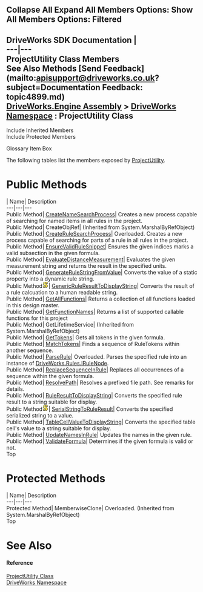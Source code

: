 Collapse All Expand All Members Options: Show All  Members Options: Filtered   
---  
DriveWorks SDK Documentation  |   
---|---  
ProjectUtility Class Members   
See Also Methods [Send Feedback](mailto:apisupport@driveworks.co.uk?subject=Documentation Feedback: topic4899.md)  
[DriveWorks.Engine Assembly](topic2156.md) > [DriveWorks Namespace](topic2159.md) : ProjectUtility Class  
---  
  
Include Inherited Members    
Include Protected Members  


Glossary Item Box

The following tables list the members exposed by [ProjectUtility](topic4899.md).

# Public Methods

| Name| Description  
---|---|---  
Public Method| [CreateNameSearchProcess](topic4905.md)| Creates a new process capable of searching for named items in all rules in the project.   
Public Method| CreateObjRef|  (Inherited from System.MarshalByRefObject)  
Public Method| [CreateRuleSearchProcess](topic4906.md)| Overloaded. Creates a new process capable of searching for parts of a rule in all rules in the project.   
Public Method| [EnsureValidRuleSnippet](topic4909.md)| Ensures the given indices marks a valid subsection in the given formula.   
Public Method| [EvaluateDistanceMeasurement](topic4910.md)| Evaluates the given measurement string and returns the result in the specified units.   
Public Method| [GenerateRuleStringFromValue](topic4911.md)| Converts the value of a static property into a dynamic rule string.   
Public Method![static \(Shared in Visual Basic\)](dotnetimages/static.gif)| [GenericRuleResultToDisplayString](topic4912.md)| Converts the result of a rule calcuation to a human readable string.   
Public Method| [GetAllFunctions](topic4913.md)| Returns a collection of all functions loaded in this design master.   
Public Method| [GetFunctionNames](topic4914.md)| Returns a list of supported callable functions for this project   
Public Method| GetLifetimeService|  (Inherited from System.MarshalByRefObject)  
Public Method| [GetTokens](topic4915.md)| Gets all tokens in the given formula.   
Public Method| [MatchTokens](topic4916.md)| Finds a sequence of RuleTokens within another sequence.   
Public Method| [ParseRule](topic4917.md)| Overloaded. Parses the specified rule into an instance of [DriveWorks.Rules.IRuleNode](topic10542.md).   
Public Method| [ReplaceSequenceInRule](topic4920.md)| Replaces all occurrences of a sequence within the given formula.   
Public Method| [ResolvePath](topic4921.md)| Resolves a prefixed file path. See remarks for details.   
Public Method| [RuleResultToDisplayString](topic4922.md)| Converts the specified rule result to a string suitable for display.   
Public Method![static \(Shared in Visual Basic\)](dotnetimages/static.gif)| [SerialStringToRuleResult](topic4923.md)| Converts the specified serialized string to a value.   
Public Method| [TableCellValueToDisplayString](topic4924.md)| Converts the specified table cell's value to a string suitable for display.   
Public Method| [UpdateNamesInRule](topic4925.md)| Updates the names in the given rule.   
Public Method| [ValidateFormula](topic4926.md)| Determines if the given formula is valid or not.   
Top

# Protected Methods

| Name| Description  
---|---|---  
Protected Method| MemberwiseClone| Overloaded. (Inherited from System.MarshalByRefObject)  
Top

# See Also

#### Reference

[ProjectUtility Class](topic4899.md)   
[DriveWorks Namespace](topic2159.md)


